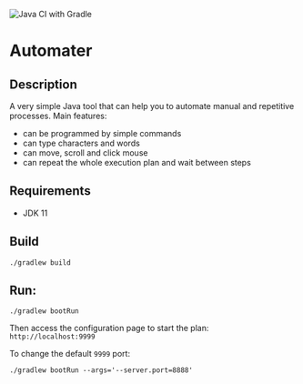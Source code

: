 ![Java CI with Gradle](https://github.com/dawidkotarba/automater/workflows/Java%20CI%20with%20Gradle/badge.svg)
# Automater

## Description

A very simple Java tool that can help you to automate manual and repetitive processes. Main features:

- can be programmed by simple commands
- can type characters and words
- can move, scroll and click mouse
- can repeat the whole execution plan and wait between steps

## Requirements

- JDK 11

## Build

```shell
./gradlew build
```

## Run:

```shell
./gradlew bootRun
```

Then access the configuration page to start the plan: `http://localhost:9999`

To change the default `9999` port:

```shell
./gradlew bootRun --args='--server.port=8888'
```
